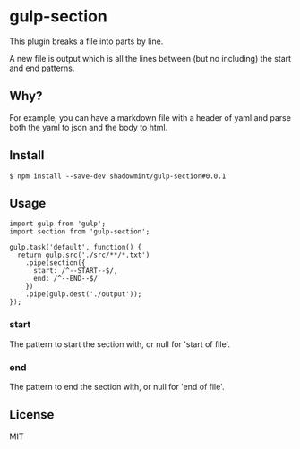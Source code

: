 # gulp-section

This plugin breaks a file into parts by line.

A new file is output which is all the lines between (but no including)
the start and end patterns.

## Why?

For example, you can have a markdown file with a header of yaml and
parse both the yaml to json and the body to html.

## Install

```
$ npm install --save-dev shadowmint/gulp-section#0.0.1
```

## Usage

```
import gulp from 'gulp';
import section from 'gulp-section';

gulp.task('default', function() {
  return gulp.src('./src/**/*.txt')
    .pipe(section({
      start: /^--START--$/,
      end: /^--END--$/
    })
    .pipe(gulp.dest('./output'));
});
```

### start

The pattern to start the section with, or null for 'start of file'.

### end

The pattern to end the section with, or null for 'end of file'.

## License

MIT
